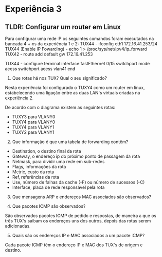 # Experiência 3

## TLDR: Configurar um router em Linux
Para configurar uma rede IP os seguintes comandos foram executados na bancada 4 + os da experiência 1 e 2:
TUX44 - ifconfig eth1 172.16.41.253/24
TUX44 (Enable IP Fowarding) - echo 1 > /proc/sys/net/ipv4/ip_forward
TUX42 - route add default gw 172.16.41.253

TUX44 - configure terminal
interface fastEthernet 0/15
switchport mode acess
switchport acess vlan41
end

1. Que rotas há nos TUX? Qual o seu significado?

Nesta experiência foi configurado o TUXY4 como um router em linux, estabelecendo uma ligação entre as duas LAN's virtuais criadas na experiência 2.

De acordo com o diagrama existem as seguintes rotas:
* TUXY3 para VLANY0
* TUXY4 para VLANY0
* TUXY4 para VLANY1
* TUXY2 para VLANY1

2. Que informação é que uma tabela de forwarding contêm?

* Destination, o destino final da rota
* Gateway, o endereço ip do próximo ponto de passagem da rota
* Netmask, para dividir uma rede em sub-redes
* Flags, informações da rota
* Metric, custo da rota
* Ref, referências da rota
* Use, número de falhas da cache (-F) ou número de sucessos (-C)
* Interface, placa de rede responsável pela rota

3. Que mensagens ARP e endereços MAC associados são observados?

4. Que pacotes ICMP são observados?

São observados pacotes ICMP de pedido e respostas, de maneira a que os três TUX's saibam os endereços uns dos outros, depois das rotas serem adicionadas.

5. Quais são os endereços IP e MAC associados a um pacote ICMP?

Cada pacote ICMP têm o endereço IP e MAC dos TUX's de origem e destino.